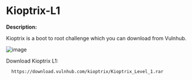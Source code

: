 # Kioptrix-L1
<b>Description:</b>

Kioptrix is a boot to root challenge which you can download from Vulnhub.

![image](https://github.com/WhiteHatPriyanka/Kioptrix-L1/assets/136637198/65fd31bc-03a3-4ba2-b80f-c49dff0439c6)


Download Kioptrix L1: 

      https://download.vulnhub.com/kioptrix/Kioptrix_Level_1.rar
      
      

      
